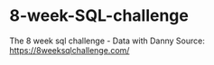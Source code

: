 # 8-week-SQL-challenge
The 8 week sql challenge - Data with Danny
Source: https://8weeksqlchallenge.com/
